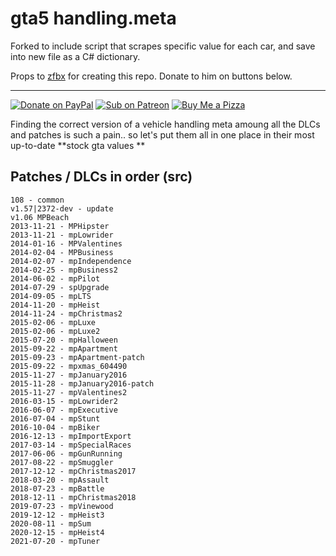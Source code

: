 # gta5 handling.meta

Forked to include script that scrapes specific value for each car, and save into new file as a C# dictionary.

Props to [zfbx](https://github.com/zfbx) for creating this repo. Donate to him on buttons below.

---

[![Donate on PayPal](https://img.shields.io/badge/Donate-PayPal-%2300457C?style=for-the-badge&logo=paypal)](https://paypal.me/zfbx)
[![Sub on Patreon](https://img.shields.io/badge/Support-Patreon-%23FF424D?style=for-the-badge&logo=patreon)](https://www.patreon.com/zfbx)
[![Buy Me a Pizza](https://img.shields.io/badge/Pizza-BuyMeACoffee-%23FFDD00?style=for-the-badge&logo=buymeacoffee)](https://www.buymeacoffee.com/zfbx)

Finding the correct version of a vehicle handling meta amoung all the DLCs and patches is such a pain.. so let's put them all in one place in their most up-to-date **stock gta values **

## Patches / DLCs in order (src)
```
108 - common
v1.57|2372-dev - update
v1.06 MPBeach
2013-11-21 - MPHipster
2013-11-21 - mpLowrider
2014-01-16 - MPValentines
2014-02-04 - MPBusiness
2014-02-07 - mpIndependence
2014-02-25 - mpBusiness2
2014-06-02 - mpPilot
2014-07-29 - spUpgrade
2014-09-05 - mpLTS
2014-11-20 - mpHeist
2014-11-24 - mpChristmas2
2015-02-06 - mpLuxe
2015-02-06 - mpLuxe2
2015-07-20 - mpHalloween
2015-09-22 - mpApartment
2015-09-23 - mpApartment-patch
2015-09-22 - mpxmas_604490 
2015-11-27 - mpJanuary2016
2015-11-28 - mpJanuary2016-patch
2015-11-27 - mpValentines2
2016-03-15 - mpLowrider2
2016-06-07 - mpExecutive
2016-07-04 - mpStunt
2016-10-04 - mpBiker
2016-12-13 - mpImportExport
2017-03-14 - mpSpecialRaces
2017-06-06 - mpGunRunning
2017-08-22 - mpSmuggler
2017-12-12 - mpChristmas2017
2018-03-20 - mpAssault
2018-07-23 - mpBattle
2018-12-11 - mpChristmas2018
2019-07-23 - mpVinewood
2019-12-12 - mpHeist3
2020-08-11 - mpSum
2020-12-15 - mpHeist4
2021-07-20 - mpTuner
```
